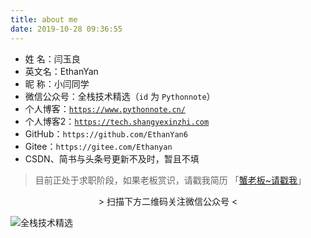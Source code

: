 ```yaml
---
title: about me
date: 2019-10-28 09:36:55
---
```






* 姓    名：闫玉良
* 英文名：EthanYan
* 昵    称：小闫同学
* 微信公众号：全栈技术精选（`id` 为 `Pythonnote`）
* 个人博客：[`https://www.pythonnote.cn/`](https://www.pythonnote.cn/)
* 个人博客2：[`https://tech.shangyexinzhi.com`](https://tech.shangyexinzhi.com/)
* GitHub：`https://github.com/EthanYan6`
* Gitee：`https://gitee.com/Ethanyan`
* CSDN、简书与头条号更新不及时，暂且不填



> 目前正处于求职阶段，如果老板赏识，请戳我简历 「[蟹老板~请戳我](https://www.pythonnote.cn/resume/)」






<center> > 扫描下方二维码关注微信公众号 < </center>

![全栈技术精选](https://gitee.com/Ethanyan/pic_data/raw/master/Pythonnote.png)

